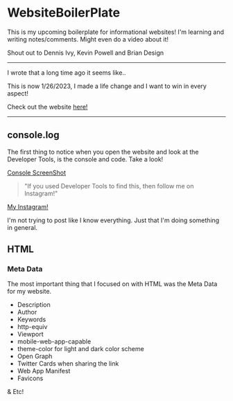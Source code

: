 # WebsiteBoilerPlate

This is my upcoming boilerplate for informational websites!
I'm learning and writing notes/comments. Might even do a video about it!

Shout out to Dennis Ivy, Kevin Powell and Brian Design

***

I wrote that a long time ago it seems like..

This is now 1/26/2023, I made a life change and I want to win in every aspect!

Check out the website [here!](https://yungaddyboilerplate.netlify.app "See what I can do!")

***

## console.log

The first thing to notice when you open the website and look at the Developer Tools, is the console and code. Take a look!

[Console ScreenShot](Screenshot_ConsoleMD.png "Screenshot of my Console")

> "If you used Developer Tools to find this, then follow me on Instagram!"

[My Instagram!](https://www.instagram.com/yungaddydev/ "@yungaddydev")

I'm not trying to post like I know everything. Just that I'm doing something in general.

## HTML

### Meta Data

The most important thing that I focused on with HTML was the Meta Data for my website.

- Description
- Author
- Keywords
- http-equiv
- Viewport
- mobile-web-app-capable
- theme-color for light and dark color scheme
- Open Graph
- Twitter Cards when sharing the link
- Web App Manifest
- Favicons

& Etc!